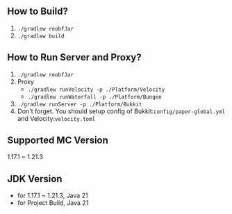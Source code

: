 ## How to Build?

1. `./gradlew reobfJar`
2. `./gradlew build`

## How to Run Server and Proxy?

1. `./gradlew reobfJar`
2. Proxy
    - `./gradlew runVelocity -p ./Platform/Velocity`
    - `./gradlew runWaterfall -p ./Platform/Bungee`
3. `./gradlew runServer -p ./Platform/Bukkit`
4. Don't forget. You should setup config of Bukkit:`config/paper-global.yml` and Velocity:`velocity.toml`

## Supported MC Version
1.17.1 ~ 1.21.3

## JDK Version
- for 1.17.1 ~ 1.21.3, Java 21
- for Project Build, Java 21